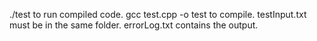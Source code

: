 ./test to run compiled code. 
gcc test.cpp -o test to compile.
testInput.txt must be in the same folder.
errorLog.txt contains the output.
